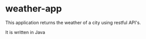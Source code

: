 # weather-app
This application returns the weather of a city using restful API's.

It is written in Java
